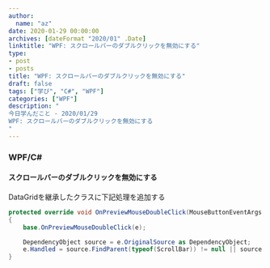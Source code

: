 ```yaml
---
author:
  name: "az"
date: 2020-01-29 00:00:00
archives: [dateFormat "2020/01" .Date]
linktitle: "WPF: スクロールバーのダブルクリックを無効にする"
type:
- post 
- posts
title: "WPF: スクロールバーのダブルクリックを無効にする"
draft: false
tags: ["学び", "C#", "WPF"]
categories: ["WPF"]
description: "
今日学んだこと - 2020/01/29
WPF: スクロールバーのダブルクリックを無効にする
"
---
```


### WPF/C#

#### スクロールバーのダブルクリックを無効にする
DataGridを継承したクラスに下記処理を追加する

```C#
protected override void OnPreviewMouseDoubleClick(MouseButtonEventArgs e)
{
    base.OnPreviewMouseDoubleClick(e);

    DependencyObject source = e.OriginalSource as DependencyObject;
    e.Handled = source.FindParent(typeof(ScrollBar)) != null || source is ScrollViewer;
}
```

